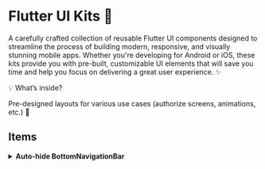 
# Flutter UI Kits 💼

A carefully crafted collection of reusable Flutter UI components designed to streamline the process of building modern, responsive, and visually stunning mobile apps. Whether you're developing for Android or iOS, these kits provide you with pre-built, customizable UI elements that will save you time and help you focus on delivering a great user experience. ✨

💡 What’s inside?

Pre-designed layouts for various use cases (authorize screens, animations, etc.) 🎨



## Items
<details>
<summary><strong>Auto-hide BottomNavigationBar</strong></summary>

AutoHideBottomNavigation is a Flutter widget that hides the bottom navigation bar when scrolling down and shows it when scrolling up, using a ScrollController to detect scroll direction.
[Source Code](https://github.com/SepehrFakoori/Flutter-UI-Kits/tree/main/lib/screens/auto_hide_bottom_navigation)

[![Check out the Flutter UI Kits in Action](https://github.com/SepehrFakoori/Flutter-UI-Kits/blob/255188237e03df2ca90729ba56435d4af3bba3a4/assets/output_files/Purple%20Pink%20Gradient%20Mobile%20Application%20Presentation.gif)]([https://yourlink.com](https://github.com/SepehrFakoori/Flutter-UI-Kits/tree/95eff2a8279f46708d28c509c75c62be4c7f42a5/lib/screens/auto_hide_bottom_navigation))
</details>
